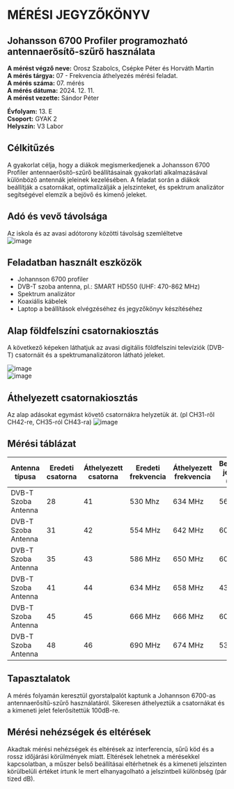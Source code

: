 # MÉRÉSI JEGYZŐKÖNYV
## Johansson 6700 Profiler programozható antennaerősítő-szűrő használata

**A mérést végző neve:** Orosz Szabolcs, Csépke Péter és Horváth Martin  
**A mérés tárgya:** 07 - Frekvencia áthelyezés mérési feladat.  
**A mérés száma:** 07. mérés  
**A mérés dátuma:** 2024. 12. 11.  
**A mérést vezette:** Sándor Péter  

**Évfolyam:** 13. E  
**Csoport:** GYAK 2  
**Helyszín:** V3 Labor  

## Célkitűzés  
A gyakorlat célja, hogy a diákok megismerkedjenek a Johansson 6700 Profiler antennaerősítő-szűrő beállításainak gyakorlati alkalmazásával különböző antennák jeleinek kezelésében. A feladat során a diákok beállítják a csatornákat, optimalizálják a jelszinteket, és spektrum analizátor segítségével elemzik a bejövő és kimenő jeleket.

## Adó és vevő távolsága  
Az iskola és az avasi adótorony közötti távolság szemléltetve  
![image](https://github.com/user-attachments/assets/aeb868db-462a-44dc-9758-79933fe6270d)


## Feladatban használt eszközök  
  - Johannson 6700 profiler  
  - DVB-T szoba antenna, pl.: SMART HD550 (UHF: 470-862 MHz)  
  - Spektrum analizátor    
  - Koaxiális kábelek  
  - Laptop a beállítások elvégzéséhez és jegyzőkönyv készítéséhez

## Alap földfelszíni csatornakiosztás  
A következő képeken láthatjuk az avasi digitális földfelszíni televíziók (DVB-T) csatornáit és a spektrumanalizátoron látható jeleket.  

![image](https://github.com/user-attachments/assets/5bca6b77-ac86-4250-8d6f-fd0f6557e686)  
![image](https://github.com/user-attachments/assets/966390b0-0cb4-4f05-874f-6969ff4db907)  

## Áthelyezett csatornakiosztás  
Az alap adásokat egymást követő csatornákra helyzetük át. (pl CH31-ről CH42-re, CH35-ról CH43-ra)
![image](https://github.com/user-attachments/assets/8a464bbf-7419-45c1-8628-a1ae3088e1e8)  


## Mérési táblázat  

| Antenna típusa    | Eredeti csatorna  | Áthelyezett csatorna | Eredeti frekvencia | Áthelyezett frekvencia | Bemeneti jelszint (dBu) | Kimeneti jelszint (dBu) |
|--------------------------|-------------------|----------------------|--------------------|------------------------|------------------------|------------------------|
| DVB-T Szoba Antenna | 28         | 41            | 530 Mhz            | 634 MHz                |             56          | ~100           |
| DVB-T Szoba Antenna | 31         | 42            | 554 MHz            | 642 MHz                |             60          | ~100           |
| DVB-T Szoba Antenna | 35         | 43            | 586 MHz            | 650 MHz                |             60          | ~100           |
| DVB-T Szoba Antenna | 41         | 44            | 634 MHz            | 658 MHz                |             43          | ~100           |
| DVB-T Szoba Antenna | 45         | 45            | 666 MHz            | 666 MHz                |             60          | ~100           |
| DVB-T Szoba Antenna | 48         | 46            | 690 MHz            | 674 MHz                |             53          | ~100           |

## Tapasztalatok  
A mérés folyamán keresztül gyorstalpalót kaptunk a Johannson 6700-as antennaerősítű-szűrő használatáról. Sikeresen áthelyeztük a csatornákat és a kimeneti jelet felerősítettük 100dB-re.

## Mérési nehézségek és eltérések  
Akadtak mérési nehézségek és eltérések az interferencia, sűrű köd és a rossz időjárási körülmények miatt. Eltérések lehetnek a mérésekkel kapcsolatban, a műszer belső beállításai eltérhetnek és a kimeneti jelszinten körülbelüli értéket írtunk le mert elhanyagolható a jelszintbeli különbség (pár tized dB).
